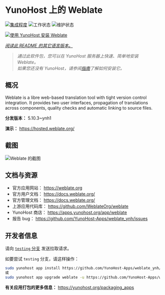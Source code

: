 <!--
注意：此 README 由 <https://github.com/YunoHost/apps/tree/master/tools/readme_generator> 自动生成
请勿手动编辑。
-->

# YunoHost 上的 Weblate

[![集成程度](https://apps.yunohost.org/badge/integration/weblate)](https://ci-apps.yunohost.org/ci/apps/weblate/)
![工作状态](https://apps.yunohost.org/badge/state/weblate)
![维护状态](https://apps.yunohost.org/badge/maintained/weblate)

[![使用 YunoHost 安装 Weblate](https://install-app.yunohost.org/install-with-yunohost.svg)](https://install-app.yunohost.org/?app=weblate)

*[阅读此 README 的其它语言版本。](./ALL_README.md)*

> *通过此软件包，您可以在 YunoHost 服务器上快速、简单地安装 Weblate。*  
> *如果您还没有 YunoHost，请参阅[指南](https://yunohost.org/install)了解如何安装它。*

## 概况

Weblate is a libre web-based translation tool with tight version control integration. It provides two user interfaces, propagation of translations across components, quality checks and automatic linking to source files.

**分发版本：** 5.10.3~ynh1

**演示：** <https://hosted.weblate.org/>

## 截图

![Weblate 的截图](./doc/screenshots/BigScreenshot.png)

## 文档与资源

- 官方应用网站： <https://weblate.org>
- 官方用户文档： <https://docs.weblate.org/>
- 官方管理文档： <https://docs.weblate.org/>
- 上游应用代码库： <https://github.com/WeblateOrg/weblate>
- YunoHost 商店： <https://apps.yunohost.org/app/weblate>
- 报告 bug： <https://github.com/YunoHost-Apps/weblate_ynh/issues>

## 开发者信息

请向 [`testing` 分支](https://github.com/YunoHost-Apps/weblate_ynh/tree/testing) 发送拉取请求。

如要尝试 `testing` 分支，请这样操作：

```bash
sudo yunohost app install https://github.com/YunoHost-Apps/weblate_ynh/tree/testing --debug
或
sudo yunohost app upgrade weblate -u https://github.com/YunoHost-Apps/weblate_ynh/tree/testing --debug
```

**有关应用打包的更多信息：** <https://yunohost.org/packaging_apps>
